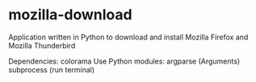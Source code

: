 # mozilla-download
Application written in Python to download and install Mozilla Firefox and Mozilla Thunderbird

Dependencies: colorama
Use Python modules:
argparse (Arguments)
subprocess (run terminal)
